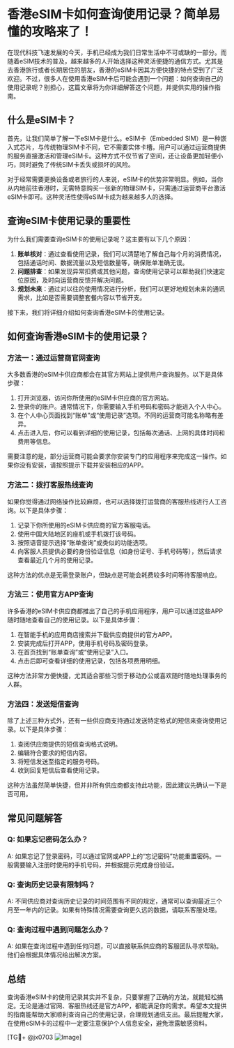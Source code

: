 # 香港eSIM卡如何查询使用记录？简单易懂的攻略来了！

在现代科技飞速发展的今天，手机已经成为我们日常生活中不可或缺的一部分。而随着eSIM技术的普及，越来越多的人开始选择这种灵活便捷的通信方式。尤其是去香港旅行或者长期居住的朋友，香港的eSIM卡因其方便快捷的特点受到了广泛欢迎。不过，很多人在使用香港eSIM卡后可能会遇到一个问题：如何查询自己的使用记录呢？别担心，这篇文章将为你详细解答这个问题，并提供实用的操作指南。

## 什么是eSIM卡？

首先，让我们简单了解一下eSIM卡是什么。eSIM卡（Embedded SIM）是一种嵌入式芯片，与传统物理SIM卡不同，它不需要实体卡槽。用户可以通过运营商提供的服务直接激活和管理eSIM卡。这种方式不仅节省了空间，还让设备更加轻便小巧，同时避免了传统SIM卡丢失或损坏的风险。

对于经常需要更换设备或者旅行的人来说，eSIM卡的优势非常明显。例如，当你从内地前往香港时，无需特意购买一张新的物理SIM卡，只需通过运营商平台激活eSIM卡即可。这种灵活性使得eSIM卡成为越来越多人的选择。

## 查询eSIM卡使用记录的重要性

为什么我们需要查询eSIM卡的使用记录呢？这主要有以下几个原因：

1. **账单核对**：通过查看使用记录，我们可以清楚地了解自己每个月的消费情况，包括通话时间、数据流量以及短信数量等，确保账单准确无误。
2. **问题排查**：如果发现异常扣费或其他问题，查询使用记录可以帮助我们快速定位原因，及时向运营商反馈并解决问题。
3. **规划未来**：通过对以往的使用情况进行分析，我们可以更好地规划未来的通讯需求，比如是否需要调整套餐内容以节省开支。

接下来，我们将详细介绍如何查询香港eSIM卡的使用记录。

## 如何查询香港eSIM卡的使用记录？

### 方法一：通过运营商官网查询

大多数香港的eSIM卡供应商都会在其官方网站上提供用户查询服务。以下是具体步骤：

1. 打开浏览器，访问你所使用的eSIM卡供应商的官方网站。
2. 登录你的账户。通常情况下，你需要输入手机号码和密码才能进入个人中心。
3. 在个人中心页面找到“账单”或“使用记录”选项。不同的运营商可能名称略有差异。
4. 点击进入后，你可以看到详细的使用记录，包括每次通话、上网的具体时间和费用等信息。

需要注意的是，部分运营商可能会要求你安装专门的应用程序来完成这一操作。如果你没有安装，请按照提示下载并安装相应的APP。

### 方法二：拨打客服热线查询

如果你觉得通过网络操作比较麻烦，也可以选择拨打运营商的客服热线进行人工咨询。以下是具体步骤：

1. 记录下你所使用的eSIM卡供应商的官方客服电话。
2. 使用中国大陆地区的座机或手机拨打该号码。
3. 按照语音提示选择“账单查询”或类似的功能选项。
4. 向客服人员提供必要的身份验证信息（如身份证号、手机号码等），然后请求查看最近几个月的使用记录。

这种方法的优点是无需登录账户，但缺点是可能会耗费较多时间等待客服响应。

### 方法三：使用官方APP查询

许多香港的eSIM卡供应商都推出了自己的手机应用程序，用户可以通过这些APP随时随地查看自己的使用记录。以下是具体步骤：

1. 在智能手机的应用商店搜索并下载供应商提供的官方APP。
2. 安装完成后打开APP，使用手机号码及密码登录。
3. 在首页找到“账单查询”或“使用记录”入口。
4. 点击后即可查看详细的使用记录，包括各项费用明细。

这种方法非常方便快捷，尤其适合那些习惯于移动办公或喜欢随时随地处理事务的人群。

### 方法四：发送短信查询

除了上述三种方式外，还有一些供应商支持通过发送特定格式的短信来查询使用记录。以下是具体步骤：

1. 查阅供应商提供的短信查询格式说明。
2. 编辑符合要求的短信内容。
3. 将短信发送至指定的服务号码。
4. 收到回复短信后查看使用记录。

这种方法虽然简单快捷，但并非所有供应商都支持此功能，因此建议先确认一下是否可用。

## 常见问题解答

### Q: 如果忘记密码怎么办？
A: 如果忘记了登录密码，可以通过官网或APP上的“忘记密码”功能重置密码。一般需要输入注册时使用的手机号码，并根据提示完成身份验证。

### Q: 查询历史记录有限制吗？
A: 不同供应商对查询历史记录的时间范围有不同的规定，通常可以查询最近三个月至一年内的记录。如果有特殊情况需要查询更久远的数据，请联系客服处理。

### Q: 查询过程中遇到问题怎么办？
A: 如果在查询过程中遇到任何问题，可以直接联系供应商的客服团队寻求帮助。他们会根据具体情况给出解决方案。

## 总结

查询香港eSIM卡的使用记录其实并不复杂，只要掌握了正确的方法，就能轻松搞定。无论是通过官网、客服热线还是官方APP，都能满足你的需求。希望本文提供的指南能帮助大家顺利查询自己的使用记录，合理规划通讯支出。最后提醒大家，在使用eSIM卡的过程中一定要注意保护个人信息安全，避免泄露敏感资料。

[TG💪+ @jx0703 ![Image](https://github.com/user-attachments/assets/dbca1d08-cadb-493c-b0ec-ad6f7a83f270)]